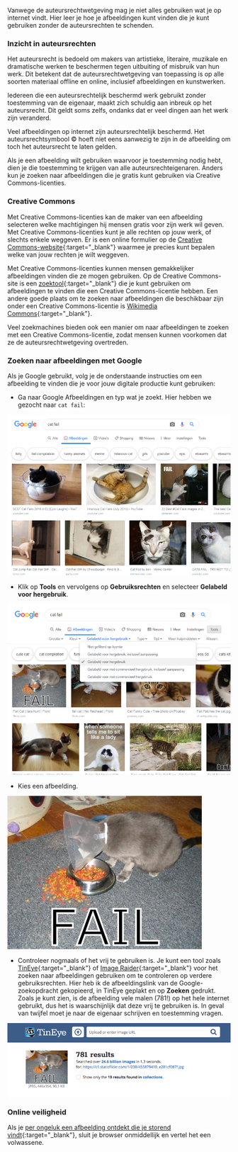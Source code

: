 Vanwege de auteursrechtwetgeving mag je niet alles gebruiken wat je op internet vindt. Hier leer je hoe je afbeeldingen kunt vinden die je kunt gebruiken zonder de auteursrechten te schenden.

### Inzicht in auteursrechten

Het auteursrecht is bedoeld om makers van artistieke, literaire, muzikale en dramatische werken te beschermen tegen uitbuiting of misbruik van hun werk. Dit betekent dat de auteursrechtwetgeving van toepassing is op alle soorten materiaal offline en online, inclusief afbeeldingen en kunstwerken.

Iedereen die een auteursrechtelijk beschermd werk gebruikt zonder toestemming van de eigenaar, maakt zich schuldig aan inbreuk op het auteursrecht. Dit geldt soms zelfs, ondanks dat er veel dingen aan het werk zijn veranderd.

Veel afbeeldingen op internet zijn auteursrechtelijk beschermd. Het auteursrechtsymbool © hoeft niet eens aanwezig te zijn in de afbeelding om toch het auteursrecht te laten gelden.

Als je een afbeelding wilt gebruiken waarvoor je toestemming nodig hebt, dien je die toestemming te krijgen van alle auteursrechteigenaren. Anders kun je zoeken naar afbeeldingen die je gratis kunt gebruiken via Creative Commons-licenties.

### Creative Commons

Met Creative Commons-licenties kan de maker van een afbeelding selecteren welke machtigingen hij mensen gratis voor zijn werk wil geven. Met Creative Commons-licenties kunt je alle rechten op jouw werk, of slechts enkele weggeven. Er is een online formulier op de [Creative Commons-website](https://creativecommons.org/){:target="_blank"} waarmee je precies kunt bepalen welke van jouw rechten je wilt weggeven.

Met Creative Commons-licenties kunnen mensen gemakkelijker afbeeldingen vinden die ze mogen gebruiken. Op de Creative Commons-site is een [zoektool](https://search.creativecommons.org/){:target="_blank"} die je kunt gebruiken om afbeeldingen te vinden die een Creative Commons-licentie hebben. Een andere goede plaats om te zoeken naar afbeeldingen die beschikbaar zijn onder een Creative Commons-licentie is [Wikimedia Commons](https://commons.wikimedia.org/wiki/Main_Page){:target="_blank"}.

Veel zoekmachines bieden ook een manier om naar afbeeldingen te zoeken met een Creative Commons-licentie, zodat mensen kunnen voorkomen dat ze de auteursrechtwetgeving overtreden.

### Zoeken naar afbeeldingen met Google

Als je Google gebruikt, volg je de onderstaande instructies om een afbeelding te vinden die je voor jouw digitale productie kunt gebruiken:

+ Ga naar Google Afbeeldingen en typ wat je zoekt. Hier hebben we gezocht naar `cat fail`:

![Cat Fail zoektocht](images/catfailsearch.png)

+ Klik op **Tools** en vervolgens op **Gebruiksrechten** en selecteer **Gelabeld voor hergebruik**.

![Gelabeld voor hergebruik](images/labeledforreuse.png)

+ Kies een afbeelding.

![Cat Fail](images/catfail.png)

+ Controleer nogmaals of het vrij te gebruiken is. Je kunt een tool zoals [TinEye](https://www.tineye.com/){:target="_blank"} of [Image Raider](https://www.imageraider.com/){:target="_blank"} voor het zoeken naar afbeeldingen gebruiken om te controleren op verdere gebruiksrechten. Hier heb ik de afbeeldingslink van de Google-zoekopdracht gekopieerd, in TinEye geplakt en op **Zoeken** gedrukt. Zoals je kunt zien, is de afbeelding vele malen (781!) op het hele internet gebruikt, dus het is waarschijnlijk dat deze vrij te gebruiken is. In geval van twijfel moet je naar de eigenaar schrijven en toestemming vragen.

![Omgekeerd zoeken](images/reversesearch.png)

### Online veiligheid

Als je [per ongeluk een afbeelding ontdekt die je storend vindt](https://www.thinkuknow.co.uk/11_13/Need-advice/Things-you-see-online/){:target="_blank"}, sluit je browser onmiddellijk en vertel het een volwassene.